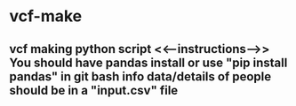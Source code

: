 # vcf-make
vcf making python script
<<--instructions-->>
You should have pandas install or use "pip install pandas" in git bash
info data/details of people should be in a "input.csv" file
-------------------
